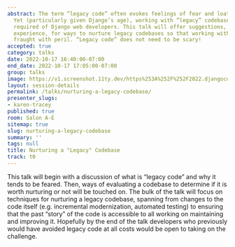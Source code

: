 ```yaml
---
abstract: The term “legacy code” often evokes feelings of fear and loathing in developers.
  Yet (particularly given Django’s age), working with “legacy” codebases is often
  required of Django web developers. This talk will offer suggestions, drawn from
  experience, for ways to nurture legacy codebases so that working with them is not
  fraught with peril. “Legacy code” does not need to be scary!
accepted: true
category: talks
date: 2022-10-17 16:40:00-07:00
end_date: 2022-10-17 17:05:00-07:00
group: talks
image: https://v1.screenshot.11ty.dev/https%253A%252F%252F2022.djangocon.us%252Fpresenters%252Fkaren-tracey%252F/opengraph/
layout: session-details
permalink: /talks/nurturing-a-legacy-codebase/
presenter_slugs:
- karen-tracey
published: true
room: Salon A-E
sitemap: true
slug: nurturing-a-legacy-codebase
summary: ''
tags: null
title: Nurturing a "Legacy" Codebase
track: t0
---
```


This talk will begin with a discussion of what is “legacy code” and why it tends to be feared. Then, ways of evaluating a codebase to determine if it is worth nurturing or not will be touched on. The bulk of the talk will focus on techniques for nurturing a legacy codebase, spanning from changes to the code itself (e.g. incremental modernization, automated testing) to ensuring that the past “story” of the code is accessible to all working on maintaining and improving it.  Hopefully by the end of the talk developers who previously would have avoided legacy code at all costs would be open to taking on the challenge.
